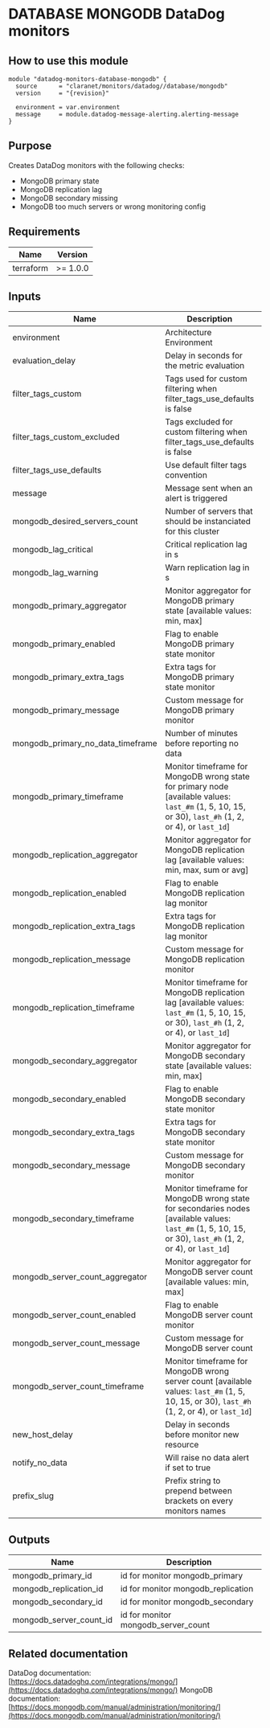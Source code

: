# DATABASE MONGODB DataDog monitors

## How to use this module

```hcl
module "datadog-monitors-database-mongodb" {
  source      = "claranet/monitors/datadog//database/mongodb"
  version     = "{revision}"

  environment = var.environment
  message     = module.datadog-message-alerting.alerting-message
}

```

## Purpose

Creates DataDog monitors with the following checks:

- MongoDB primary state
- MongoDB replication lag
- MongoDB secondary missing
- MongoDB too much servers or wrong monitoring config

## Requirements

| Name      | Version  |
| --------- | -------- |
| terraform | >= 1.0.0 |

## Inputs

| Name                              | Description                                                                                                                                               | Type           | Default      | Required |
| --------------------------------- | --------------------------------------------------------------------------------------------------------------------------------------------------------- | -------------- | ------------ | :------: |
| environment                       | Architecture Environment                                                                                                                                  | `string`       | n/a          |   yes    |
| evaluation_delay                  | Delay in seconds for the metric evaluation                                                                                                                | `number`       | `15`         |    no    |
| filter_tags_custom                | Tags used for custom filtering when filter_tags_use_defaults is false                                                                                     | `string`       | `"*"`        |    no    |
| filter_tags_custom_excluded       | Tags excluded for custom filtering when filter_tags_use_defaults is false                                                                                 | `string`       | `""`         |    no    |
| filter_tags_use_defaults          | Use default filter tags convention                                                                                                                        | `string`       | `"true"`     |    no    |
| message                           | Message sent when an alert is triggered                                                                                                                   | `any`          | n/a          |   yes    |
| mongodb_desired_servers_count     | Number of servers that should be instanciated for this cluster                                                                                            | `number`       | `3`          |    no    |
| mongodb_lag_critical              | Critical replication lag in s                                                                                                                             | `number`       | `5`          |    no    |
| mongodb_lag_warning               | Warn replication lag in s                                                                                                                                 | `number`       | `2`          |    no    |
| mongodb_primary_aggregator        | Monitor aggregator for MongoDB primary state [available values: min, max]                                                                                 | `string`       | `"max"`      |    no    |
| mongodb_primary_enabled           | Flag to enable MongoDB primary state monitor                                                                                                              | `string`       | `"true"`     |    no    |
| mongodb_primary_extra_tags        | Extra tags for MongoDB primary state monitor                                                                                                              | `list(string)` | `[]`         |    no    |
| mongodb_primary_message           | Custom message for MongoDB primary monitor                                                                                                                | `string`       | `""`         |    no    |
| mongodb_primary_no_data_timeframe | Number of minutes before reporting no data                                                                                                                | `string`       | `10`         |    no    |
| mongodb_primary_timeframe         | Monitor timeframe for MongoDB wrong state for primary node [available values: `last_#m` (1, 5, 10, 15, or 30), `last_#h` (1, 2, or 4), or `last_1d`]      | `string`       | `"last_1m"`  |    no    |
| mongodb_replication_aggregator    | Monitor aggregator for MongoDB replication lag [available values: min, max, sum or avg]                                                                   | `string`       | `"avg"`      |    no    |
| mongodb_replication_enabled       | Flag to enable MongoDB replication lag monitor                                                                                                            | `string`       | `"true"`     |    no    |
| mongodb_replication_extra_tags    | Extra tags for MongoDB replication lag monitor                                                                                                            | `list(string)` | `[]`         |    no    |
| mongodb_replication_message       | Custom message for MongoDB replication monitor                                                                                                            | `string`       | `""`         |    no    |
| mongodb_replication_timeframe     | Monitor timeframe for MongoDB replication lag [available values: `last_#m` (1, 5, 10, 15, or 30), `last_#h` (1, 2, or 4), or `last_1d`]                   | `string`       | `"last_1m"`  |    no    |
| mongodb_secondary_aggregator      | Monitor aggregator for MongoDB secondary state [available values: min, max]                                                                               | `string`       | `"max"`      |    no    |
| mongodb_secondary_enabled         | Flag to enable MongoDB secondary state monitor                                                                                                            | `string`       | `"true"`     |    no    |
| mongodb_secondary_extra_tags      | Extra tags for MongoDB secondary state monitor                                                                                                            | `list(string)` | `[]`         |    no    |
| mongodb_secondary_message         | Custom message for MongoDB secondary monitor                                                                                                              | `string`       | `""`         |    no    |
| mongodb_secondary_timeframe       | Monitor timeframe for MongoDB wrong state for secondaries nodes [available values: `last_#m` (1, 5, 10, 15, or 30), `last_#h` (1, 2, or 4), or `last_1d`] | `string`       | `"last_5m"`  |    no    |
| mongodb_server_count_aggregator   | Monitor aggregator for MongoDB server count [available values: min, max]                                                                                  | `string`       | `"min"`      |    no    |
| mongodb_server_count_enabled      | Flag to enable MongoDB server count monitor                                                                                                               | `string`       | `"true"`     |    no    |
| mongodb_server_count_message      | Custom message for MongoDB server count                                                                                                                   | `string`       | `""`         |    no    |
| mongodb_server_count_timeframe    | Monitor timeframe for MongoDB wrong server count [available values: `last_#m` (1, 5, 10, 15, or 30), `last_#h` (1, 2, or 4), or `last_1d`]                | `string`       | `"last_15m"` |    no    |
| new_host_delay                    | Delay in seconds before monitor new resource                                                                                                              | `number`       | `300`        |    no    |
| notify_no_data                    | Will raise no data alert if set to true                                                                                                                   | `bool`         | `true`       |    no    |
| prefix_slug                       | Prefix string to prepend between brackets on every monitors names                                                                                         | `string`       | `""`         |    no    |

## Outputs

| Name                    | Description                         |
| ----------------------- | ----------------------------------- |
| mongodb_primary_id      | id for monitor mongodb_primary      |
| mongodb_replication_id  | id for monitor mongodb_replication  |
| mongodb_secondary_id    | id for monitor mongodb_secondary    |
| mongodb_server_count_id | id for monitor mongodb_server_count |

## Related documentation

DataDog documentation: [https://docs.datadoghq.com/integrations/mongo/](https://docs.datadoghq.com/integrations/mongo/)
MongoDB documentation: [https://docs.mongodb.com/manual/administration/monitoring/](https://docs.mongodb.com/manual/administration/monitoring/)
